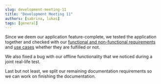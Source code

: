 ```yaml
---
slug: development-meeting-11
title: "Development Meeting 11"
authors: [sabrina, lukas]
tags: [general]
---
```


Since we deem our application feature-complete, we tested the application together and checked with
our [functional and non-functional requirements](../docs/design/requirements)
and [use cases](../docs/design/use-cases) whether they are fulfilled or not.

We also fixed a bug with our offline functionality that we noticed during a joint real-life test.

Last but not least, we split our remaining documentation requirements so we can work on finishing the documentation.